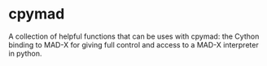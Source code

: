 # cpymad
A collection of helpful functions that can be uses with cpymad: the Cython binding to MAD-X for giving full control and access to a MAD-X interpreter in python.
